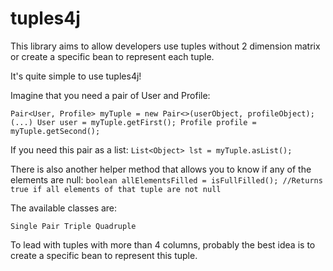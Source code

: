 # tuples4j

This library aims to allow developers use tuples without 2 dimension matrix or create a specific bean to represent each tuple.

It's quite simple to use tuples4j!

Imagine that you need a pair of User and Profile:

`Pair<User, Profile> myTuple = new Pair<>(userObject, profileObject);
(...)
User user = myTuple.getFirst();
Profile profile = myTuple.getSecond();
`

If you need this pair as a list:
`List<Object> lst = myTuple.asList();`


There is also another helper method that allows you to know if any of the elements are null:
`boolean allElementsFilled = isFullFilled(); //Returns true if all elements of that tuple are not null`

The available classes are:

`Single
Pair
Triple
Quadruple`

To lead with tuples with more than 4 columns, probably the best idea is to create a specific bean to represent this tuple.